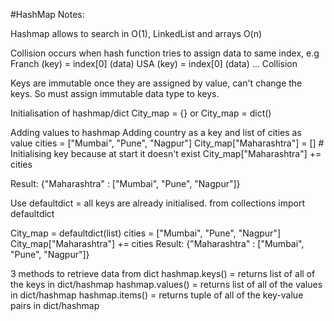#HashMap Notes:

Hashmap allows to search in O(1), LinkedList and arrays O(n)

Collision occurs when hash function tries to assign data to same index,
e.g Franch (key) = index[0] (data)
    USA (key) = index[0] (data) ... Collision

Keys are immutable once they are assigned by value, can't change the keys.
  So must assign immutable data type to keys.

Initialisation of hashmap/dict
  City_map = {} or City_map = dict()

Adding values to hashmap
  Adding country as a key and list of cities as value
  cities = ["Mumbai", "Pune", "Nagpur"]
  City_map["Maharashtra"] = []  # Initialising key because at start it doesn't exist
  City_map["Maharashtra"] += cities
  
  Result: {"Maharashtra" : ["Mumbai", "Pune", "Nagpur"]}

Use defaultdict = all keys are already initialised.
from collections import defaultdict

City_map = defaultdict(list)
cities = ["Mumbai", "Pune", "Nagpur"]
City_map["Maharashtra"] += cities
Result: {"Maharashtra" : ["Mumbai", "Pune", "Nagpur"]}

3 methods to retrieve data from dict
hashmap.keys() = returns list of all of the keys in dict/hashmap
hashmap.values() = returns list of all of the values in dict/hashmap
hashmap.items() = returns tuple of all of the key-value pairs in dict/hashmap

